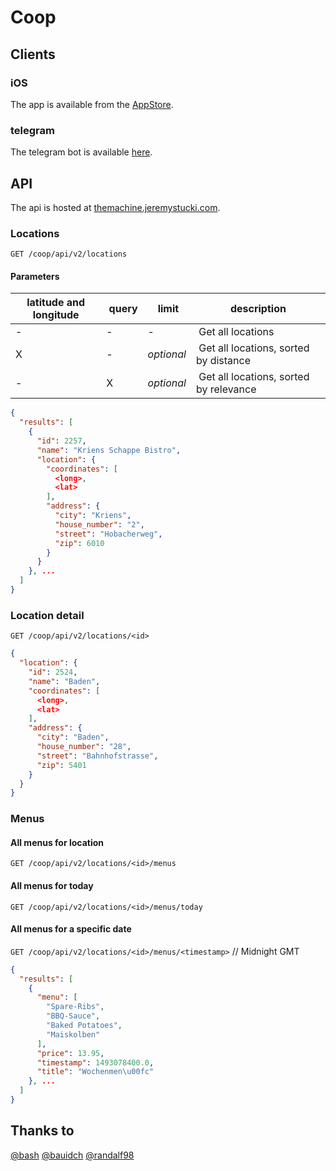 # Coop

## Clients

### iOS
The app is available from the [AppStore](https://appsto.re/ch/EAI0cb.i).

### telegram
The telegram bot is available [here](https://telegram.me/CoopMenuBot).

## API
The api is hosted at [themachine.jeremystucki.com](https://themachine.jeremystucki.com).

### Locations
`GET /coop/api/v2/locations`

#### Parameters
latitude and longitude | query | limit | description
--- | --- | --- | ---
-| - | - | Get all locations
X | - | _optional_ | Get all locations, sorted by distance
-| X | _optional_ | Get all locations, sorted by relevance

```json
{
  "results": [
    {
      "id": 2257,
      "name": "Kriens Schappe Bistro",
      "location": {
        "coordinates": [
          <long>,
          <lat>
        ],
        "address": {
          "city": "Kriens",
          "house_number": "2",
          "street": "Hobacherweg",
          "zip": 6010
        }
      }
    }, ...
  ]
}
```

### Location detail
`GET /coop/api/v2/locations/<id>`
```json
{
  "location": {
    "id": 2524,
    "name": "Baden",
    "coordinates": [
      <long>,
      <lat>
    ],
    "address": {
      "city": "Baden",
      "house_number": "28",
      "street": "Bahnhofstrasse",
      "zip": 5401
    }
  }
}
```

### Menus

#### All menus for location
`GET /coop/api/v2/locations/<id>/menus`

#### All menus for today
`GET /coop/api/v2/locations/<id>/menus/today`

#### All menus for a specific date
`GET /coop/api/v2/locations/<id>/menus/<timestamp>` // Midnight GMT

```json
{
  "results": [
    {
      "menu": [
        "Spare-Ribs",
        "BBQ-Sauce",
        "Baked Potatoes",
        "Maiskolben"
      ],
      "price": 13.95,
      "timestamp": 1493078400.0,
      "title": "Wochenmen\u00fc"
    }, ...
  ]
}
```

## Thanks to
[@bash](https://github.com/bash)
[@bauidch](https://github.com/bauidch)
[@randalf98](https://github.com/randalf98)
